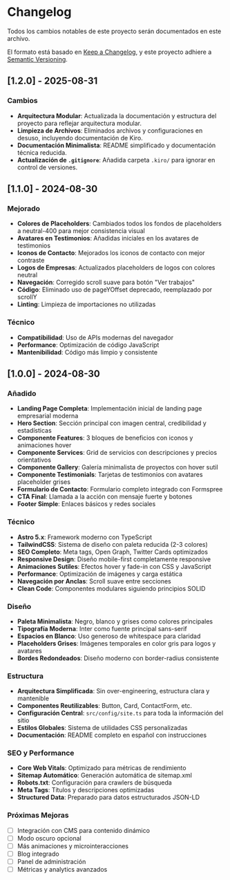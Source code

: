 # Changelog

Todos los cambios notables de este proyecto serán documentados en este archivo.

El formato está basado en [Keep a Changelog](https://keepachangelog.com/es-ES/1.0.0/),
y este proyecto adhiere a [Semantic Versioning](https://semver.org/spec/v2.0.0.html).

## [1.2.0] - 2025-08-31

### Cambios

- **Arquitectura Modular**: Actualizada la documentación y estructura del proyecto para reflejar arquitectura modular.
- **Limpieza de Archivos**: Eliminados archivos y configuraciones en desuso, incluyendo documentación de Kiro.
- **Documentación Minimalista**: README simplificado y documentación técnica reducida.
- **Actualización de `.gitignore`**: Añadida carpeta `.kiro/` para ignorar en control de versiones.

## [1.1.0] - 2024-08-30

### Mejorado

- **Colores de Placeholders**: Cambiados todos los fondos de placeholders a neutral-400 para mejor consistencia visual
- **Avatares en Testimonios**: Añadidas iniciales en los avatares de testimonios
- **Iconos de Contacto**: Mejorados los iconos de contacto con mejor contraste
- **Logos de Empresas**: Actualizados placeholders de logos con colores neutral
- **Navegación**: Corregido scroll suave para botón "Ver trabajos"
- **Código**: Eliminado uso de pageYOffset deprecado, reemplazado por scrollY
- **Linting**: Limpieza de importaciones no utilizadas

### Técnico

- **Compatibilidad**: Uso de APIs modernas del navegador
- **Performance**: Optimización de código JavaScript
- **Mantenibilidad**: Código más limpio y consistente

## [1.0.0] - 2024-08-30

### Añadido

- **Landing Page Completa**: Implementación inicial de landing page empresarial moderna
- **Hero Section**: Sección principal con imagen central, credibilidad y estadísticas
- **Componente Features**: 3 bloques de beneficios con iconos y animaciones hover
- **Componente Services**: Grid de servicios con descripciones y precios orientativos
- **Componente Gallery**: Galería minimalista de proyectos con hover sutil
- **Componente Testimonials**: Tarjetas de testimonios con avatares placeholder grises
- **Formulario de Contacto**: Formulario completo integrado con Formspree
- **CTA Final**: Llamada a la acción con mensaje fuerte y botones
- **Footer Simple**: Enlaces básicos y redes sociales

### Técnico

- **Astro 5.x**: Framework moderno con TypeScript
- **TailwindCSS**: Sistema de diseño con paleta reducida (2-3 colores)
- **SEO Completo**: Meta tags, Open Graph, Twitter Cards optimizados
- **Responsive Design**: Diseño mobile-first completamente responsive
- **Animaciones Sutiles**: Efectos hover y fade-in con CSS y JavaScript
- **Performance**: Optimización de imágenes y carga estática
- **Navegación por Anclas**: Scroll suave entre secciones
- **Clean Code**: Componentes modulares siguiendo principios SOLID

### Diseño

- **Paleta Minimalista**: Negro, blanco y grises como colores principales
- **Tipografía Moderna**: Inter como fuente principal sans-serif
- **Espacios en Blanco**: Uso generoso de whitespace para claridad
- **Placeholders Grises**: Imágenes temporales en color gris para logos y avatares
- **Bordes Redondeados**: Diseño moderno con border-radius consistente

### Estructura

- **Arquitectura Simplificada**: Sin over-engineering, estructura clara y mantenible
- **Componentes Reutilizables**: Button, Card, ContactForm, etc.
- **Configuración Central**: `src/config/site.ts` para toda la información del sitio
- **Estilos Globales**: Sistema de utilidades CSS personalizadas
- **Documentación**: README completo en español con instrucciones

### SEO y Performance

- **Core Web Vitals**: Optimizado para métricas de rendimiento
- **Sitemap Automático**: Generación automática de sitemap.xml
- **Robots.txt**: Configuración para crawlers de búsqueda
- **Meta Tags**: Títulos y descripciones optimizadas
- **Structured Data**: Preparado para datos estructurados JSON-LD

### Próximas Mejoras

- [ ] Integración con CMS para contenido dinámico
- [ ] Modo oscuro opcional
- [ ] Más animaciones y microinteracciones
- [ ] Blog integrado
- [ ] Panel de administración
- [ ] Métricas y analytics avanzados
